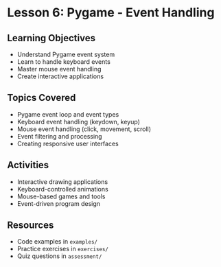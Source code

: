 # Lesson 6: Pygame - Event Handling

## Learning Objectives
- Understand Pygame event system
- Learn to handle keyboard events
- Master mouse event handling
- Create interactive applications

## Topics Covered
- Pygame event loop and event types
- Keyboard event handling (keydown, keyup)
- Mouse event handling (click, movement, scroll)
- Event filtering and processing
- Creating responsive user interfaces

## Activities
- Interactive drawing applications
- Keyboard-controlled animations
- Mouse-based games and tools
- Event-driven program design

## Resources
- Code examples in `examples/`
- Practice exercises in `exercises/`
- Quiz questions in `assessment/`
